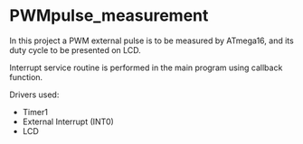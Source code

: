 # PWMpulse_measurement

In this project a PWM external pulse is to be measured by ATmega16, and its duty cycle to be presented on LCD. 

Interrupt service routine is performed in the main program using callback function.

Drivers used:
 - Timer1
 - External Interrupt (INT0)
 - LCD
